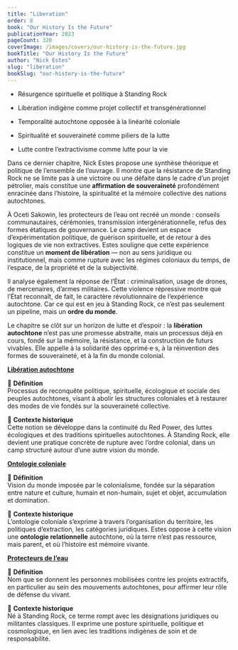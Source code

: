 ```yaml
---
title: "Liberation"
order: 8
book: "Our History Is the Future"
publicationYear: 2023
pageCount: 320
coverImage: /images/covers/our-history-is-the-future.jpg
bookTitle: "Our History Is the Future"
author: "Nick Estes"
slug: "liberation"
bookSlug: "our-history-is-the-future"
---
```


<!--themes:start-->
- Résurgence spirituelle et politique à Standing Rock

- Libération indigène comme projet collectif et transgénérationnel

- Temporalité autochtone opposée à la linéarité coloniale

- Spiritualité et souveraineté comme piliers de la lutte

- Lutte contre l’extractivisme comme lutte pour la vie
<!--themes:end-->

<!--summary:start-->
Dans ce dernier chapitre, Nick Estes propose une synthèse théorique et politique de l’ensemble de l’ouvrage. Il montre que la résistance de Standing Rock ne se limite pas à une victoire ou une défaite dans le cadre d’un projet pétrolier, mais constitue une **affirmation de souveraineté** profondément enracinée dans l’histoire, la spiritualité et la mémoire collective des nations autochtones.

À Oceti Sakowin, les protecteurs de l’eau ont recréé un monde : conseils communautaires, cérémonies, transmission intergénérationnelle, refus des formes étatiques de gouvernance. Le camp devient un espace d’expérimentation politique, de guérison spirituelle, et de retour à des logiques de vie non extractives. Estes souligne que cette expérience constitue un **moment de libération** — non au sens juridique ou institutionnel, mais comme rupture avec les régimes coloniaux du temps, de l’espace, de la propriété et de la subjectivité.

Il analyse également la réponse de l’État : criminalisation, usage de drones, de mercenaires, d’armes militaires. Cette violence répressive montre que l’État reconnaît, de fait, le caractère révolutionnaire de l’expérience autochtone. Car ce qui est en jeu à Standing Rock, ce n’est pas seulement un pipeline, mais un **ordre du monde**.

Le chapitre se clôt sur un horizon de lutte et d’espoir : la **libération autochtone** n’est pas une promesse abstraite, mais un processus déjà en cours, fondé sur la mémoire, la résistance, et la construction de futurs vivables. Elle appelle à la solidarité des opprimé·e·s, à la réinvention des formes de souveraineté, et à la fin du monde colonial.
<!--summary:end-->

<!--concepts:start-->
[**Libération autochtone**](/concepts/liberation-autochtone)

🔹 **Définition**  
Processus de reconquête politique, spirituelle, écologique et sociale des peuples autochtones, visant à abolir les structures coloniales et à restaurer des modes de vie fondés sur la souveraineté collective.

🔹 **Contexte historique**  
Cette notion se développe dans la continuité du Red Power, des luttes écologiques et des traditions spirituelles autochtones. À Standing Rock, elle devient une pratique concrète de rupture avec l’ordre colonial, dans un camp structuré autour d’une autre vision du monde.

[**Ontologie coloniale**](/concepts/ontologie-coloniale)

🔹 **Définition**  
Vision du monde imposée par le colonialisme, fondée sur la séparation entre nature et culture, humain et non-humain, sujet et objet, accumulation et domination.

🔹 **Contexte historique**  
L’ontologie coloniale s’exprime à travers l’organisation du territoire, les politiques d’extraction, les catégories juridiques. Estes oppose à cette vision une **ontologie relationnelle** autochtone, où la terre n’est pas ressource, mais parent, et où l’histoire est mémoire vivante.

[**Protecteurs de l’eau**](/concepts/protecteurs-de-leau)

🔹 **Définition**  
Nom que se donnent les personnes mobilisées contre les projets extractifs, en particulier au sein des mouvements autochtones, pour affirmer leur rôle de défense du vivant.

🔹 **Contexte historique**  
Né à Standing Rock, ce terme rompt avec les désignations juridiques ou militantes classiques. Il exprime une posture spirituelle, politique et cosmologique, en lien avec les traditions indigènes de soin et de responsabilité.
<!--concepts:end-->
